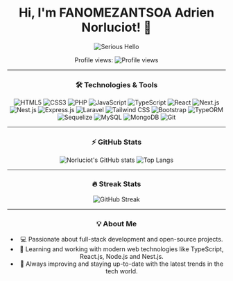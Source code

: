 <div align="center">

# Hi, I'm FANOMEZANTSOA Adrien Norluciot! 👋

<img src="https://media.giphy.com/media/Rpl1sod1vCXK0L2SUN/giphy.gif?cid=ecf05e47wtov4hm63a2pmvwj312f3obgsz41pt5linrtt8ni&ep=v1_gifs_search&rid=giphy.gif&ct=g" alt="Serious Hello" />

Profile views: ![Profile views](https://komarev.com/ghpvc/?username=Norluciot&color=blue)

---

### 🛠 Technologies & Tools

![HTML5](https://img.shields.io/badge/-HTML5-000?&logo=HTML5)
![CSS3](https://img.shields.io/badge/-CSS3-000?&logo=CSS3)
![PHP](https://img.shields.io/badge/-PHP-000?&logo=PHP)
![JavaScript](https://img.shields.io/badge/-JavaScript-000?&logo=JavaScript)
![TypeScript](https://img.shields.io/badge/-TypeScript-000?&logo=TypeScript)
![React](https://img.shields.io/badge/-React-000?&logo=React)
![Next.js](https://img.shields.io/badge/-Next.js-000?&logo=Next.js)
![Nest.js](https://img.shields.io/badge/-Nest.js-000?&logo=NestJS)
![Express.js](https://img.shields.io/badge/-Express.js-000?&logo=Express)
![Laravel](https://img.shields.io/badge/-Laravel-000?&logo=Laravel)
![Tailwind CSS](https://img.shields.io/badge/-Tailwind--CSS-000?&logo=Tailwind-CSS)
![Bootstrap](https://img.shields.io/badge/-Bootstrap-000?&logo=Bootstrap)
![TypeORM](https://img.shields.io/badge/-TypeORM-000?&logo=TypeORM)
![Sequelize](https://img.shields.io/badge/-Sequelize-000?&logo=Sequelize)
![MySQL](https://img.shields.io/badge/-MySQL-000?&logo=MySQL)
![MongoDB](https://img.shields.io/badge/-MongoDB-000?&logo=MongoDB)
![Git](https://img.shields.io/badge/-Git-000?&logo=Git)

---

### ⚡ GitHub Stats

![Norluciot's GitHub stats](https://github-readme-stats.vercel.app/api?username=Norluciot&show_icons=true&theme=radical)
![Top Langs](https://github-readme-stats.vercel.app/api/top-langs/?username=Norluciot&layout=compact&theme=radical)

---

### 🔥 Streak Stats

![GitHub Streak](https://github-readme-streak-stats.herokuapp.com/?user=Norluciot&theme=radical)

---

### 💡 About Me

- 💻 Passionate about full-stack development and open-source projects.
- 🚀 Learning and working with modern web technologies like TypeScript, React.js, Node.js and Nest.js.
- 🌱 Always improving and staying up-to-date with the latest trends in the tech world.

</div>
